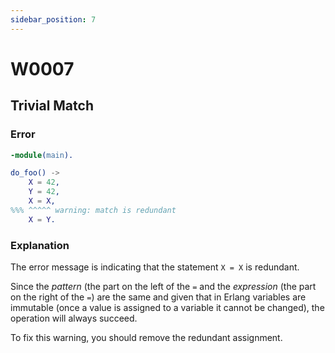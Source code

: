 ```yaml
---
sidebar_position: 7
---
```


# W0007

## Trivial Match

### Error

```erlang
-module(main).

do_foo() ->
    X = 42,
    Y = 42,
    X = X,
%%% ^^^^^ warning: match is redundant
    X = Y.
```

### Explanation

The error message is indicating that the statement `X = X` is redundant.

Since the _pattern_ (the part on the left of the `=` and the _expression_ (the part on the right of the `=`) are the same and given that in Erlang variables are immutable (once a value is assigned to a variable it cannot be changed), the operation will always succeed.

To fix this warning, you should remove the redundant assignment.
